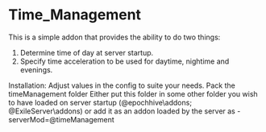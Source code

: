 # Time_Management
This is a simple addon that provides the ability to do two things:
1. Determine time of day at server startup.
2. Specify time acceleration to be used for daytime, nightime and evenings.

Installation:
Adjust values in the config to suite your needs.
Pack the timeManagement folder
Either put this folder in some other folder you wish to have loaded on server startup (@epochhive\addons; @ExileServer\addons) or add it as an addon loaded by the server as -serverMod=@timeManagement

 

